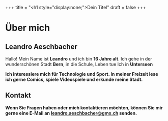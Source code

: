 +++
title = "<h1 style=\"display:none;\">Dein Titel</h1>"
draft = false
+++
<!--StartFragment-->

<!DOCTYPE html> <html lang="de"> <head> <meta charset="UTF-8"> <meta name="viewport" content="width=device-width, initial-scale=1.0"> <title>Über mich - Leandro</title> </head> <body> <h1>Über mich</h1> <section> <h2>Leandro Aeschbacher</h2> <p>Hallo! Mein Name ist <strong>Leandro</strong> und ich bin <strong>16 Jahre alt</strong>. Ich gehe in der wunderschönen Stadt <strong>Bern</strong>, in die Schule, Leben tue Ich in <strong>Unterseen</strong. Ich bin ein interessierter Schüler, der gerne lernt und seine Fähigkeiten in verschiedenen Bereichen erweitert. Ausser natürlich Französisch --</p> <p>Ich interessiere mich für Technologie und Sport. In meiner Freizeit lese ich gerne Comics, spiele Videospiele und erkunde meine Stadt.</p> </section> <section> <h2>Kontakt</h2> <p>Wenn Sie Fragen haben oder mich kontaktieren möchten, können Sie mir gerne eine E-Mail an <a href="mailto:leandro.aeschbacher@gmx.ch">leandro.aeschbacher@gmx.ch</a> senden.</p> </section> </body> </html>

<!--EndFragment-->
